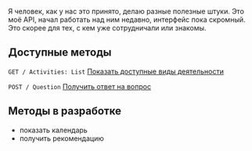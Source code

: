 Я человек, как у нас это принято, делаю разные полезные штуки. Это моё API, начал работать над ним недавно, интерфейс пока скромный. Это скорее для тех, с кем уже сотрудничали или знакомы.


## Доступные методы

`GET / Activities: List` [Показать доступные виды деятельности](https://github.com/DeadBlackBirdTrills/deadblackbirdtrills.github.io/wiki) 

`POST / Question` [Получить ответ на вопрос](https://t.me/konstantinfedorov) 


## Методы в разработке

* показать календарь
* получить рекомендацию

